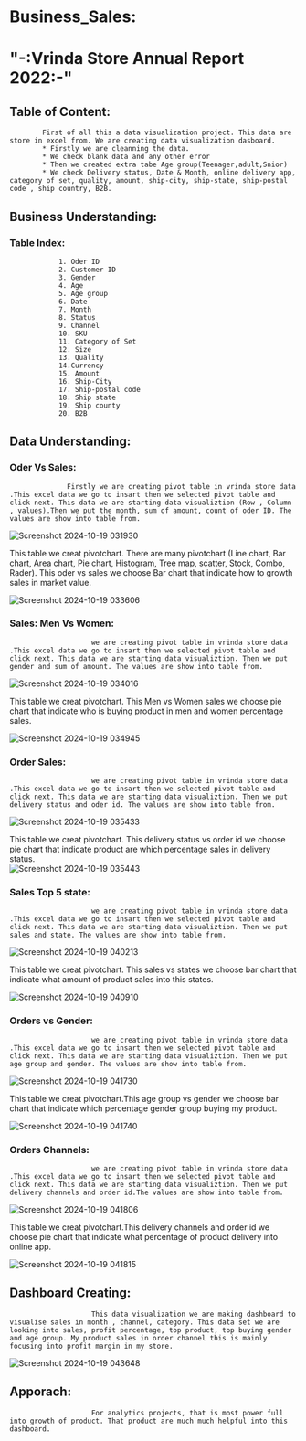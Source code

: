 # Business_Sales:
# "-:Vrinda Store Annual Report 2022:-"
## Table of Content:
            First of all this a data visualization project. This data are store in excel from. We are creating data visualization dasboard. 
            * Firstly we are cleanning the data.
            * We check blank data and any other error
            * Then we created extra tabe Age group(Teenager,adult,Snior)
            * We check Delivery status, Date & Month, online delivery app, category of set, quality, amount, ship-city, ship-state, ship-postal code , ship country, B2B.
## Business Understanding:
### Table Index:
                1. Oder ID
                2. Customer ID
                3. Gender
                4. Age
                5. Age group
                6. Date
                7. Month
                8. Status
                9. Channel
                10. SKU
                11. Category of Set
                12. Size
                13. Quality
                14.Currency
                15. Amount
                16. Ship-City
                17. Ship-postal code
                18. Ship state
                19. Ship county
                20. B2B
## Data Understanding:
### Oder Vs Sales:
                  Firstly we are creating pivot table in vrinda store data .This excel data we go to insart then we selected pivot table and click next. This data we are starting data visualiztion (Row , Column , values).Then we put the month, sum of amount, count of oder ID. The values are show into table from.
![Screenshot 2024-10-19 031930](https://github.com/user-attachments/assets/59faee93-871d-4ffc-8985-2a34fb2867e4)

This table we creat pivotchart. There are many pivotchart (Line chart, Bar chart, Area chart, Pie chart, Histogram, Tree map, scatter, Stock, Combo, Rader). This oder vs sales we choose Bar chart that indicate how to growth sales in market value.

![Screenshot 2024-10-19 033606](https://github.com/user-attachments/assets/0eedfd2f-c6a2-4506-88a3-6a4b09b553a4)

### Sales: Men Vs Women:
                        we are creating pivot table in vrinda store data .This excel data we go to insart then we selected pivot table and click next. This data we are starting data visualiztion. Then we put gender and sum of amount. The values are show into table from.

![Screenshot 2024-10-19 034016](https://github.com/user-attachments/assets/b4d8a989-e7d2-47ba-bbb0-957781b5ae2f)

This table we creat pivotchart. This Men vs Women sales we choose pie chart that indicate who is buying product in  men and women percentage sales.

![Screenshot 2024-10-19 034945](https://github.com/user-attachments/assets/1cd99fae-91e1-4639-a8d8-0f02964bcaeb)

### Order Sales:
                        we are creating pivot table in vrinda store data .This excel data we go to insart then we selected pivot table and click next. This data we are starting data visualiztion. Then we put delivery status and oder id. The values are show into table from.

![Screenshot 2024-10-19 035433](https://github.com/user-attachments/assets/055e16ab-a2f8-4768-8a26-bdeff68f44dd)

This table we creat pivotchart. This delivery status vs order id we choose pie chart that indicate product are which percentage sales in delivery status.                        
![Screenshot 2024-10-19 035443](https://github.com/user-attachments/assets/8d5a22ef-c48f-44bf-8953-206a0d14d653)

### Sales Top 5 state:
                        we are creating pivot table in vrinda store data .This excel data we go to insart then we selected pivot table and click next. This data we are starting data visualiztion. Then we put sales and state. The values are show into table from.

![Screenshot 2024-10-19 040213](https://github.com/user-attachments/assets/39b462fb-ff69-47d3-9e8f-12cd53e96bae)

This table we creat pivotchart. This sales vs states we choose bar chart that indicate what amount of product sales into this states.

![Screenshot 2024-10-19 040910](https://github.com/user-attachments/assets/a8c6dbb7-b6fa-43eb-a90a-5d571d4b1ec6)

### Orders vs Gender:
                        we are creating pivot table in vrinda store data .This excel data we go to insart then we selected pivot table and click next. This data we are starting data visualiztion. Then we put age group and gender. The values are show into table from.

![Screenshot 2024-10-19 041730](https://github.com/user-attachments/assets/8fa461a6-0e83-4258-8cc8-9f79d0895d6e)

This table we creat pivotchart.This age group vs gender we choose bar chart that indicate which percentage gender group buying my product.

![Screenshot 2024-10-19 041740](https://github.com/user-attachments/assets/5ce1cbbb-b353-4dee-aba5-0f7dbf0dbf12)

### Orders Channels:
                        we are creating pivot table in vrinda store data .This excel data we go to insart then we selected pivot table and click next. This data we are starting data visualiztion. Then we put delivery channels and order id.The values are show into table from.

![Screenshot 2024-10-19 041806](https://github.com/user-attachments/assets/7c9711f6-1c47-4ce0-8c31-b5d6d7e8ed59)

This table we creat pivotchart.This delivery channels and order id we choose pie chart that indicate what percentage of product delivery into online app.

![Screenshot 2024-10-19 041815](https://github.com/user-attachments/assets/8a95046d-979e-4a8a-b8d1-92591d13158a)

## Dashboard Creating:
                        This data visualization we are making dashboard to visualise sales in month , channel, category. This data set we are looking into sales, profit percentage, top product, top buying gender and age group. My product sales in order channel this is mainly focusing into profit margin in my store.

![Screenshot 2024-10-19 043648](https://github.com/user-attachments/assets/c4319a6e-66fb-4315-9f07-a22e649a980d)

## Apporach:
                        For analytics projects, that is most power full into growth of product. That product are much much helpful into this dashboard. 





                  
